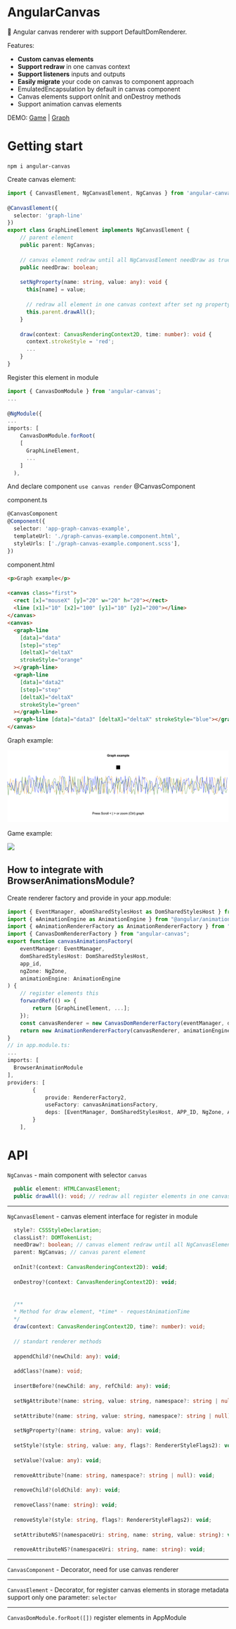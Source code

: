 # AngularCanvas

🎨 Angular canvas renderer with support DefaultDomRenderer.

Features:

- **Custom canvas elements**
- **Support redraw** in one canvas context
- **Support listeners** inputs and outputs
- **Easily migrate** your code on canvas to component approach
- EmulatedEncapsulation by default in canvas component
- Canvas elements support onInit and onDestroy methods
- Support animation canvas elements

DEMO: [Game](https://irustm.github.io/angular-canvas/#/game) |
[Graph](https://irustm.github.io/angular-canvas/#/demo)

# Getting start

`npm i angular-canvas`

Create canvas element:

```ts
import { CanvasElement, NgCanvasElement, NgCanvas } from 'angular-canvas';

@CanvasElement({
  selector: 'graph-line'
})
export class GraphLineElement implements NgCanvasElement {
    // parent element
    public parent: NgCanvas;

    // canvas element redraw until all NgCanvasElement needDraw as true
    public needDraw: boolean;

    setNgProperty(name: string, value: any): void {
      this[name] = value;

      // redraw all element in one canvas context after set ng property
      this.parent.drawAll();
    }

    draw(context: CanvasRenderingContext2D, time: number): void {
      context.strokeStyle = 'red';
      ...
    }
}
```

Register this element in module

```ts
import { CanvasDomModule } from 'angular-canvas';
...

@NgModule({
...
imports: [
    CanvasDomModule.forRoot(
    [
      GraphLineElement,
      ...
    ]
  ),
```

And declare component `use canvas render`
@CanvasComponent

component.ts

```ts
@CanvasComponent
@Component({
  selector: 'app-graph-canvas-example',
  templateUrl: './graph-canvas-example.component.html',
  styleUrls: ['./graph-canvas-example.component.scss'],
})
```

component.html

```html
<p>Graph example</p>

<canvas class="first">
  <rect [x]="mouseX" [y]="20" w="20" h="20"></rect>
  <line [x1]="10" [x2]="100" [y1]="10" [y2]="200"></line>
</canvas>
<canvas>
  <graph-line
    [data]="data"
    [step]="step"
    [deltaX]="deltaX"
    strokeStyle="orange"
  ></graph-line>
  <graph-line
    [data]="data2"
    [step]="step"
    [deltaX]="deltaX"
    strokeStyle="green"
  ></graph-line>
  <graph-line [data]="data3" [deltaX]="deltaX" strokeStyle="blue"></graph-line>
</canvas>
```

Graph example:

<img src ="https://github.com/irustm/angular-canvas/blob/master/assets/graph-example2.png?raw=true">

Game example:

<img src ="https://github.com/irustm/angular-canvas/blob/master/assets/game-example.png?raw=true">

## How to integrate with BrowserAnimationsModule?
Create renderer factory and provide in your app.module:
```ts
import { EventManager, ɵDomSharedStylesHost as DomSharedStylesHost } from "@angular/platform-browser";
import { ɵAnimationEngine as AnimationEngine } from "@angular/animations/browser";
import { ɵAnimationRendererFactory as AnimationRendererFactory } from "@angular/platform-browser/animations";
import { CanvasDomRendererFactory } from "angular-canvas";
export function canvasAnimationsFactory(
    eventManager: EventManager,
    domSharedStylesHost: DomSharedStylesHost,
    app_id,
    ngZone: NgZone,
    animationEngine: AnimationEngine
) {
    // register elements this
    forwardRef(() => {
        return [GraphLineElement, ...];
    });
    const canvasRenderer = new CanvasDomRendererFactory(eventManager, domSharedStylesHost, app_id, ngZone);
    return new AnimationRendererFactory(canvasRenderer, animationEngine, ngZone);
}
// in app.module.ts:
...
imports: [
  BrowserAnimationModule
],
providers: [
        {
            provide: RendererFactory2,
            useFactory: canvasAnimationsFactory,
            deps: [EventManager, DomSharedStylesHost, APP_ID, NgZone, AnimationEngine]
        }
    ],
```



# API

`NgCanvas` - main component with selector `canvas`

```ts
  public element: HTMLCanvasElement;
  public drawAll(): void; // redraw all register elements in one canvas context

```

---

`NgCanvasElement` - canvas element interface for register in module

```ts
  style?: CSSStyleDeclaration;
  classList?: DOMTokenList;
  needDraw?: boolean; // canvas element redraw until all NgCanvasElement needDraw as true
  parent: NgCanvas; // canvas parent element

  onInit?(context: CanvasRenderingContext2D): void;

  onDestroy?(context: CanvasRenderingContext2D): void;


  /**
  * Method for draw element, *time* - requestAnimationTime
  */
  draw(context: CanvasRenderingContext2D, time?: number): void;

  // standart renderer methods

  appendChild?(newChild: any): void;

  addClass?(name): void;

  insertBefore?(newChild: any, refChild: any): void;

  setNgAttribute?(name: string, value: string, namespace?: string | null): void;

  setAttribute?(name: string, value: string, namespace?: string | null): void;

  setNgProperty?(name: string, value: any): void;

  setStyle?(style: string, value: any, flags?: RendererStyleFlags2): void;

  setValue?(value: any): void;

  removeAttribute?(name: string, namespace?: string | null): void;

  removeChild?(oldChild: any): void;

  removeClass?(name: string): void;

  removeStyle?(style: string, flags?: RendererStyleFlags2): void;

  setAttributeNS?(namespaceUri: string, name: string, value: string): void;

  removeAttributeNS?(namespaceUri: string, name: string): void;
```

---

`CanvasComponent` - Decorator, need for use canvas renderer

---

`CanvasElement` - Decorator, for register canvas elements in storage metadata
support only one parameter: `selector`

---

`CanvasDomModule.forRoot([])` register elements in AppModule
